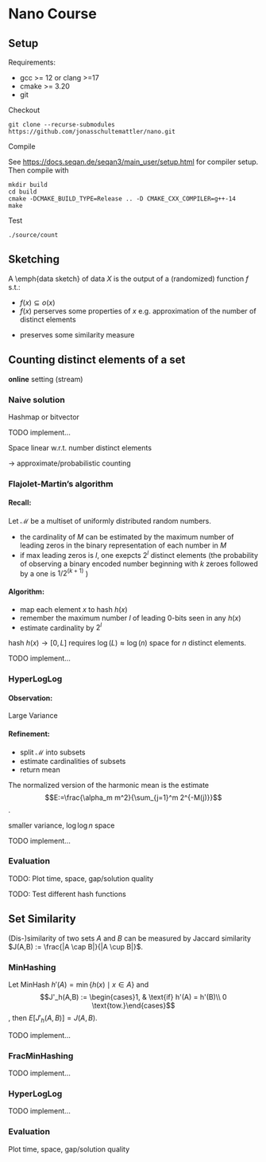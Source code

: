 # Nano Course


## Setup

Requirements:

 - gcc >= 12 or clang >=17
 - cmake >= 3.20
 - git

Checkout
```
git clone --recurse-submodules https://github.com/jonasschultemattler/nano.git
```

Compile

See https://docs.seqan.de/seqan3/main_user/setup.html for compiler setup. Then compile with

```
mkdir build
cd build
cmake -DCMAKE_BUILD_TYPE=Release .. -D CMAKE_CXX_COMPILER=g++-14
make
```

Test
```
./source/count
```

## Sketching

A \emph{data sketch} of data $X$ is the output of a (randomized) function $f$ s.t.:
 - $f(x) \subseteq o(x)$
 - $f(x)$ perserves some properties of $x$ e.g. approximation of the number of distinct elements
 <!-- - it can be updated efficiently -->
 - preserves some similarity measure


## Counting distinct elements of a set

**online** setting (stream)


### Naive solution

Hashmap or bitvector

TODO implement...

Space linear w.r.t. number distinct elements

-> approximate/probabilistic counting


### Flajolet-Martin’s algorithm

#### Recall:

Let $\mathcal{M}$ be a multiset of uniformly distributed random numbers.
 - the cardinality of $M$ can be estimated by the maximum number of leading zeros in the binary representation of each number in $M$
 - if max leading zeros is $l$, one exepcts $2^l$ distinct elements
(the probability of observing a binary encoded number beginning with $k$ zeroes followed by a one is $1/2^{(k+1)}$ )

#### Algorithm:

- map each element $x$ to hash $h(x)$
- remember the maximum number $l$ of leading 0-bits seen in any $h(x)$
- estimate cardinality by $2^l$ 

hash $h(x) \rightarrow [0,L]$ requires $\log(L) \approx \log(n)$ space for $n$ distinct elements.

TODO implement...


### HyperLogLog

#### Observation:
Large Variance

#### Refinement:
- split $\mathcal{M}$ into subsets
- estimate cardinalities of subsets
- return mean

The normalized version of the harmonic mean is the estimate
$$E:=\frac{\alpha_m m^2}{\sum_{j=1}^m 2^{-M(j)}}$$.

smaller variance, $\log \log n$ space


TODO implement...


### Evaluation

TODO: Plot time, space, gap/solution quality

TODO: Test different hash functions


## Set Similarity

(Dis-)similarity of two sets $A$ and $B$ can be measured by Jaccard similarity
$J(A,B) := \frac{|A \cap B|}{|A \cup B|}$.


### MinHashing

Let MinHash $h'(A) = \min\{h(x) \mid x \in A\}$ and
$$J'_h(A,B) := \begin{cases}1, & \text{if} h'(A) = h'(B)\\ 0 \text{tow.}\end{cases}$$,
then $E[J'_h(A,B)] = J(A,B)$.

TODO implement...


### FracMinHashing

TODO implement...


### HyperLogLog

TODO implement...



### Evaluation

Plot time, space, gap/solution quality


